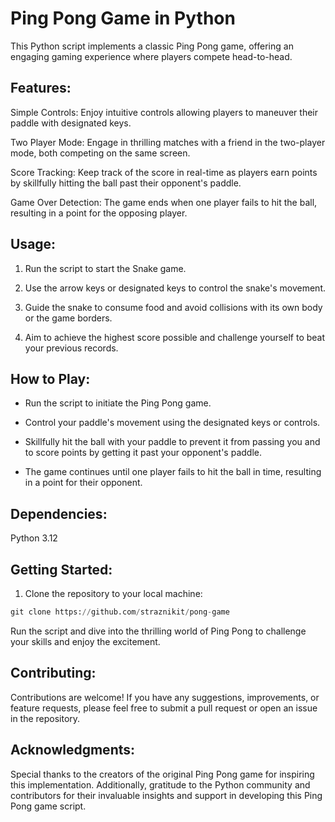 # Ping Pong Game in Python

This Python script implements a classic Ping Pong game, offering an engaging gaming experience where players compete head-to-head.

## Features:
Simple Controls: Enjoy intuitive controls allowing players to maneuver their paddle with designated keys.

Two Player Mode: Engage in thrilling matches with a friend in the two-player mode, both competing on the same screen.

Score Tracking: Keep track of the score in real-time as players earn points by skillfully hitting the ball past their opponent's paddle.

Game Over Detection: The game ends when one player fails to hit the ball, resulting in a point for the opposing player. 

## Usage:
1. Run the script to start the Snake game.
2. Use the arrow keys or designated keys to control the snake's movement.
3. Guide the snake to consume food and avoid collisions with its own body or the game borders.

4. Aim to achieve the highest score possible and challenge yourself to beat your previous records.

## How to Play:

- Run the script to initiate the Ping Pong game.

- Control your paddle's movement using the designated keys or controls.

- Skillfully hit the ball with your paddle to prevent it from passing you and to score points by getting it past your opponent's paddle.

- The game continues until one player fails to hit the ball in time, resulting in a point for their opponent. 

## Dependencies:

Python 3.12

## Getting Started:

1. Clone the repository to your local machine:
```python
git clone https://github.com/straznikit/pong-game
```
Run the script and dive into the thrilling world of Ping Pong to challenge your skills and enjoy the excitement.

## Contributing:

Contributions are welcome! If you have any suggestions, improvements, or feature requests, please feel free to submit a pull request or open an issue in the repository.

## Acknowledgments:

Special thanks to the creators of the original Ping Pong game for inspiring this implementation. Additionally, gratitude to the Python community and contributors for their invaluable insights and support in developing this Ping Pong game script.



